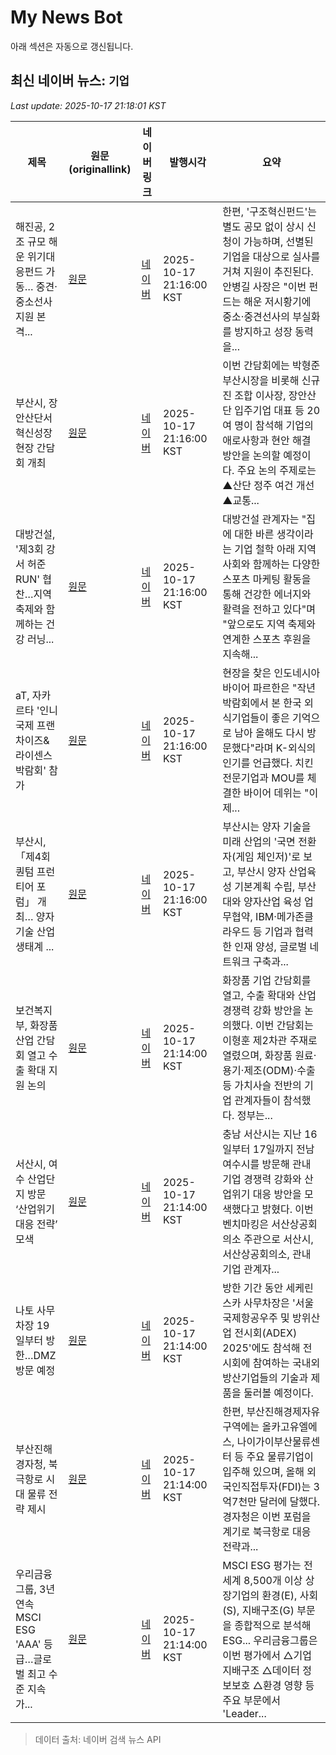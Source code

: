 # My News Bot

아래 섹션은 자동으로 갱신됩니다.

<!-- NEWS:START -->
## 최신 네이버 뉴스: `기업`
_Last update: 2025-10-17 21:18:01 KST_

| 제목 | 원문(originallink) | 네이버 링크 | 발행시각 | 요약 |
|---|---|---|---|---|
| 해진공, 2조 규모 해운 위기대응펀드 가동… 중견·중소선사 지원 본격... | [원문](http://www.hansbiz.co.kr/news/articleView.html?idxno=783760) | [네이버](http://www.hansbiz.co.kr/news/articleView.html?idxno=783760) | 2025-10-17 21:16:00 KST | 한편, '구조혁신펀드'는 별도 공모 없이 상시 신청이 가능하며, 선별된 기업을 대상으로 실사를 거쳐 지원이 추진된다. 안병길 사장은 "이번 펀드는 해운 저시황기에 중소·중견선사의 부실화를 방지하고 성장 동력을... |
| 부산시, 장안산단서 혁신성장 현장 간담회 개최 | [원문](http://www.hansbiz.co.kr/news/articleView.html?idxno=783346) | [네이버](http://www.hansbiz.co.kr/news/articleView.html?idxno=783346) | 2025-10-17 21:16:00 KST | 이번 간담회에는 박형준 부산시장을 비롯해 신규진 조합 이사장, 장안산단 입주기업 대표 등 20여 명이 참석해 기업의 애로사항과 현안 해결 방안을 논의할 예정이다. 주요 논의 주제로는 ▲산단 정주 여건 개선 ▲교통... |
| 대방건설, '제3회 강서 허준RUN' 협찬…지역 축제와 함께하는 건강 러닝... | [원문](http://www.womentimes.co.kr/news/articleView.html?idxno=91487) | [네이버](http://www.womentimes.co.kr/news/articleView.html?idxno=91487) | 2025-10-17 21:16:00 KST | 대방건설 관계자는 "집에 대한 바른 생각이라는 기업 철학 아래 지역사회와 함께하는 다양한 스포츠 마케팅 활동을 통해 건강한 에너지와 활력을 전하고 있다"며 "앞으로도 지역 축제와 연계한 스포츠 후원을 지속해... |
| aT, 자카르타 '인니 국제 프랜차이즈&라이센스 박람회' 참가 | [원문](http://www.seoulwire.com/news/articleView.html?idxno=675620) | [네이버](http://www.seoulwire.com/news/articleView.html?idxno=675620) | 2025-10-17 21:16:00 KST | 현장을 찾은 인도네시아 바이어 파르한은 "작년 박람회에서 본 한국 외식기업들이 좋은 기억으로 남아 올해도 다시 방문했다"라며 K-외식의 인기를 언급했다. 치킨 전문기업과 MOU를 체결한 바이어 데위는 "이제... |
| 부산시, 「제4회 퀀텀 프런티어 포럼」 개최… 양자 기술 산업 생태계 ... | [원문](https://www.newscammp.co.kr/news/articleView.html?idxno=5098) | [네이버](https://www.newscammp.co.kr/news/articleView.html?idxno=5098) | 2025-10-17 21:16:00 KST | 부산시는 양자 기술을 미래 산업의 '국면 전환자(게임 체인저)'로 보고, 부산시 양자 산업육성 기본계획 수립, 부산대와 양자산업 육성 업무협약, IBM·메가존클라우드 등 기업과 협력한 인재 양성, 글로벌 네트워크 구축과... |
| 보건복지부, 화장품 산업 간담회 열고 수출 확대 지원 논의 | [원문](https://www.newscammp.co.kr/news/articleView.html?idxno=5092) | [네이버](https://www.newscammp.co.kr/news/articleView.html?idxno=5092) | 2025-10-17 21:14:00 KST | 화장품 기업 간담회를 열고, 수출 확대와 산업 경쟁력 강화 방안을 논의했다. 이번 간담회는 이형훈 제2차관 주재로 열렸으며, 화장품 원료·용기·제조(ODM)·수출 등 가치사슬 전반의 기업 관계자들이 참석했다. 정부는... |
| 서산시, 여수 산업단지 방문 ‘산업위기 대응 전략’ 모색 | [원문](https://www.joongdo.co.kr/web/view.php?key=20251017010004461) | [네이버](https://www.joongdo.co.kr/web/view.php?key=20251017010004461) | 2025-10-17 21:14:00 KST | 충남 서산시는 지난 16일부터 17일까지 전남 여수시를 방문해 관내 기업 경쟁력 강화와 산업위기 대응 방안을 모색했다고 밝혔다. 이번 벤치마킹은 서산상공회의소 주관으로 서산시, 서산상공회의소, 관내 기업 관계자... |
| 나토 사무차장 19일부터 방한…DMZ 방문 예정 | [원문](http://www.fnnews.com/news/202510172058320359) | [네이버](https://n.news.naver.com/mnews/article/014/0005420959?sid=104) | 2025-10-17 21:14:00 KST | 방한 기간 동안 세케린스카 사무차장은 '서울 국제항공우주 및 방위산업 전시회(ADEX) 2025'에도 참석해 전시회에 참여하는 국내외 방산기업들의 기술과 제품을 둘러볼 예정이다. |
| 부산진해경자청, 북극항로 시대 물류 전략 제시 | [원문](http://www.hansbiz.co.kr/news/articleView.html?idxno=783785) | [네이버](http://www.hansbiz.co.kr/news/articleView.html?idxno=783785) | 2025-10-17 21:14:00 KST | 한편, 부산진해경제자유구역에는 올카고유엘에스, 나이가이부산물류센터 등 주요 물류기업이 입주해 있으며, 올해 외국인직접투자(FDI)는 3억7천만 달러에 달했다. 경자청은 이번 포럼을 계기로 북극항로 대응 전략과... |
| 우리금융그룹, 3년 연속 MSCI ESG 'AAA' 등급…글로벌 최고 수준 지속가... | [원문](https://www.newscammp.co.kr/news/articleView.html?idxno=5091) | [네이버](https://www.newscammp.co.kr/news/articleView.html?idxno=5091) | 2025-10-17 21:14:00 KST | MSCI ESG 평가는 전 세계 8,500개 이상 상장기업의 환경(E), 사회(S), 지배구조(G) 부문을 종합적으로 분석해 ESG... 우리금융그룹은 이번 평가에서 △기업 지배구조 △데이터 정보보호 △환경 영향 등 주요 부문에서 'Leader... |

> 데이터 출처: 네이버 검색 뉴스 API
<!-- NEWS:END -->
